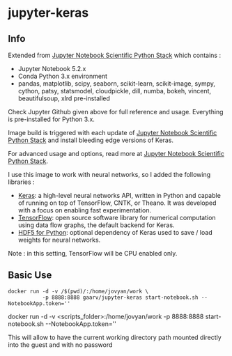 # jupyter-keras

## Info
Extended from [Jupyter Notebook Scientific Python Stack](https://github.com/jupyter/docker-stacks/tree/master/scipy-notebook) which contains :

* Jupyter Notebook 5.2.x
* Conda Python 3.x environment
* pandas, matplotlib, scipy, seaborn, scikit-learn, scikit-image, sympy, cython, patsy, statsmodel, cloudpickle, dill, numba, bokeh, vincent, beautifulsoup, xlrd pre-installed

Check Jupyter Github given above for full reference and usage. Everything is pre-installed for Python 3.x.

Image build is triggered with each update of [Jupyter Notebook Scientific Python Stack](https://github.com/jupyter/docker-stacks/tree/master/scipy-notebook) and install bleeding edge versions of Keras.

For advanced usage and options, read more at [Jupyter Notebook Scientific Python Stack](https://github.com/jupyter/docker-stacks/tree/master/scipy-notebook).

I use this image to work with neural networks, so I added the following libraries :

* [Keras](http://keras.io/): a high-level neural networks API, written in Python and capable of running on top of TensorFlow, CNTK, or Theano. It was developed with a focus on enabling fast experimentation.
* [TensorFlow](https://www.tensorflow.org/): open source software library for numerical computation using data flow graphs, the default backend for Keras.
* [HDF5 for Python](http://www.h5py.org/): optional dependency of Keras used to save / load weights for neural networks.

Note : in this setting, TensorFlow will be CPU enabled only.

## Basic Use

```
docker run -d -v /$(pwd)/:/home/jovyan/work \
           -p 8888:8888 gaarv/jupyter-keras start-notebook.sh --NotebookApp.token=''
```

docker run -d -v <scripts_folder>:/home/jovyan/work -p 8888:8888 <tag> start-notebook.sh --NotebookApp.token=''

This will allow to have the current working directory path mounted directly into the guest and with no password
